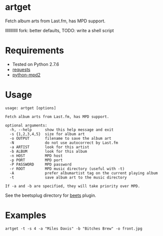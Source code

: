 artget
======

Fetch album arts from Last.fm, has MPD support.

llllllllllll fork: better defaults, TODO: write a shell script

Requirements
============
* Tested on Python 2.7.6
* [requests](http://requests.readthedocs.org/en/latest/)
* [python-mpd2](https://github.com/Mic92/python-mpd2)

Usage
=====

    usage: artget [options]
    
    Fetch album arts from Last.fm, has MPD support.
    
    optional arguments:
      -h, --help      show this help message and exit
      -s {1,2,3,4,5}  size for album art
      -o OUTPUT       filename to save the album art
      -N              do not use autocorrect by Last.fm
      -a ARTIST       look for this artist
      -b ALBUM        look for this album
      -n HOST         MPD host
      -p PORT         MPD port
      -P PASSWORD     MPD password
      -r ROOT         MPD music directory (useful with -t)
      -A              prefer albumartist tag on the current playing album
      -t              save album art to the music directory
    
    If -a and -b are specified, they will take priority over MPD.

See the beetsplug directory for [beets](https://github.com/sampsyo/beets) plugin.

Examples
========

    artget -t -s 4 -a "Miles Davis" -b "Bitches Brew" -o front.jpg
